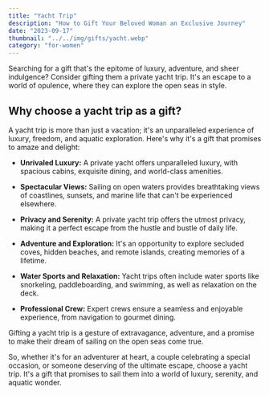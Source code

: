 ```yaml
---
title: "Yacht Trip"
description: "How to Gift Your Beloved Woman an Exclusive Journey"
date: "2023-09-17"
thumbnail: "../../img/gifts/yacht.webp"
category: "for-women"
---
```

Searching for a gift that's the epitome of luxury, adventure, and sheer indulgence? Consider gifting them a private yacht trip. It's an escape to a world of opulence, where they can explore the open seas in style.

## Why choose a yacht trip as a gift?

A yacht trip is more than just a vacation; it's an unparalleled experience of luxury, freedom, and aquatic exploration. Here's why it's a gift that promises to amaze and delight:

- **Unrivaled Luxury:** A private yacht offers unparalleled luxury, with spacious cabins, exquisite dining, and world-class amenities.

- **Spectacular Views:** Sailing on open waters provides breathtaking views of coastlines, sunsets, and marine life that can't be experienced elsewhere.

- **Privacy and Serenity:** A private yacht trip offers the utmost privacy, making it a perfect escape from the hustle and bustle of daily life.

- **Adventure and Exploration:** It's an opportunity to explore secluded coves, hidden beaches, and remote islands, creating memories of a lifetime.

- **Water Sports and Relaxation:** Yacht trips often include water sports like snorkeling, paddleboarding, and swimming, as well as relaxation on the deck.

- **Professional Crew:** Expert crews ensure a seamless and enjoyable experience, from navigation to gourmet dining.

Gifting a yacht trip is a gesture of extravagance, adventure, and a promise to make their dream of sailing on the open seas come true.

So, whether it's for an adventurer at heart, a couple celebrating a special occasion, or someone deserving of the ultimate escape, choose a yacht trip. It's a gift that promises to sail them into a world of luxury, serenity, and aquatic wonder.

